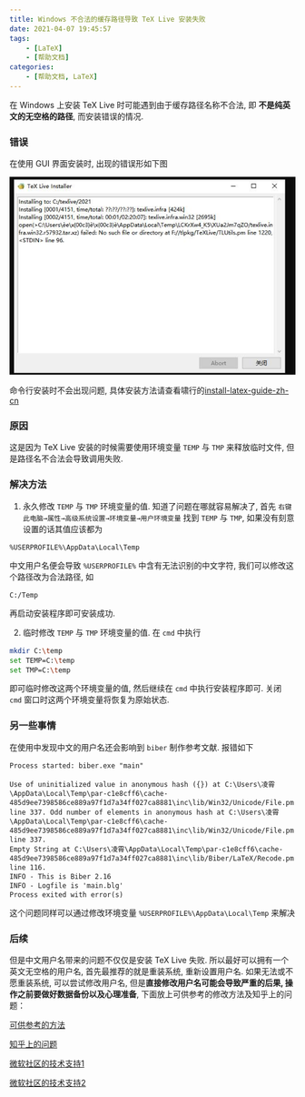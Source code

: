 ```yaml
---
title: Windows 不合法的缓存路径导致 TeX Live 安装失败
date: 2021-04-07 19:45:57
tags:
    - [LaTeX]
    - [帮助文档]
categories:
    - [帮助文档, LaTeX]
---
```


在 Windows 上安装 TeX Live 时可能遇到由于缓存路径名称不合法, 即 **不是纯英文的无空格的路径**, 而安装错误的情况.

<!-- more -->
### 错误

在使用 GUI 界面安装时, 出现的错误形如下图

![](https://raw.githubusercontent.com/syvshc/image/master/postimg/failuregui.jpg)

命令行安装时不会出现问题, 具体安装方法请查看啸行的[install-latex-guide-zh-cn](http://mirrors.ctan.org/info/install-latex-guide-zh-cn/install-latex-guide-zh-cn.pdf)

### 原因

这是因为 TeX Live 安装的时候需要使用环境变量 `TEMP` 与 `TMP` 来释放临时文件, 但是路径名不合法会导致调用失败.

### 解决方法

1. 永久修改 `TEMP` 与 `TMP` 环境变量的值. 知道了问题在哪就容易解决了, 首先 `右键此电脑→属性→高级系统设置→环境变量→用户环境变量` 找到 `TEMP` 与 `TMP`, 如果没有刻意设置的话其值应该都为

```
%USERPROFILE%\AppData\Local\Temp
```

中文用户名便会导致 `%USERPROFILE%` 中含有无法识别的中文字符, 我们可以修改这个路径改为合法路径, 如

```
C:/Temp
```

再启动安装程序即可安装成功.

2. 临时修改 `TEMP` 与 `TMP` 环境变量的值. 在 `cmd` 中执行

```bash
mkdir C:\temp
set TEMP=C:\temp
set TMP=C:\temp
```

即可临时修改这两个环境变量的值, 然后继续在 `cmd` 中执行安装程序即可. 关闭 `cmd` 窗口时这两个环境变量将恢复为原始状态.

### 另一些事情

在使用中发现中文的用户名还会影响到 `biber` 制作参考文献. 报错如下

```
Process started: biber.exe "main"

Use of uninitialized value in anonymous hash ({}) at C:\Users\凌霄\AppData\Local\Temp\par-c1e8cff6\cache-485d9ee7398586ce889a97f1d7a34ff027ca8881\inc\lib/Win32/Unicode/File.pm line 337. Odd number of elements in anonymous hash at C:\Users\凌霄\AppData\Local\Temp\par-c1e8cff6\cache-485d9ee7398586ce889a97f1d7a34ff027ca8881\inc\lib/Win32/Unicode/File.pm line 337.
Empty String at C:\Users\凌霄\AppData\Local\Temp\par-c1e8cff6\cache-485d9ee7398586ce889a97f1d7a34ff027ca8881\inc\lib/Biber/LaTeX/Recode.pm line 116.
INFO - This is Biber 2.16
INFO - Logfile is 'main.blg'
Process exited with error(s)  
```

这个问题同样可以通过修改环境变量 `%USERPROFILE%\AppData\Local\Temp` 来解决

### 后续

但是中文用户名带来的问题不仅仅是安装 TeX Live 失败. 所以最好可以拥有一个英文无空格的用户名, 首先最推荐的就是重装系统, 重新设置用户名. 如果无法或不愿重装系统, 可以尝试修改用户名, 但是**直接修改用户名可能会导致严重的后果, 操作之前要做好数据备份以及心理准备**, 下面放上可供参考的修改方法及知乎上的问题：

[可供参考的方法](http://www.xitongtiandi.net/wenzhang/win10/15351.html)

[知乎上的问题](https://www.zhihu.com/question/37082172)

[微软社区的技术支持1](https://answers.microsoft.com/zh-hans/windows/forum/windows_10-other_settings/win10%E5%AE%B6%E5%BA%AD%E7%89%88%E5%A6%82%E4%BD%95/26e8cc30-97e4-434d-9d11-406b3d25e0d1)

[微软社区的技术支持2](https://answers.microsoft.com/zh-hans/windows/forum/windows_10-security/win10%E5%A6%82%E4%BD%95%E8%83%BD%E5%A4%9F%E5%BD%BB/681b5ea9-7ba6-4860-bc9c-a3f59a2ee269)
